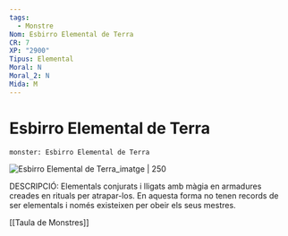 ```yaml
---
tags:
  - Monstre
Nom: Esbirro Elemental de Terra
CR: 7
XP: "2900"
Tipus: Elemental
Moral: N
Moral_2: N
Mida: M
---
```

# Esbirro Elemental de Terra

```statblock
monster: Esbirro Elemental de Terra
```

![Esbirro Elemental de Terra_imatge | 250](https://static.wikia.nocookie.net/forgottenrealms/images/c/c0/EarthMyrmidon.jpg/revision/latest?cb&#x3D;20210712060206)

DESCRIPCIÓ: 
Elementals conjurats i lligats amb màgia en armadures creades en rituals per atrapar-los. En aquesta forma no tenen records de ser elementals i només existeixen per obeir els seus mestres.

[[Taula de Monstres]]